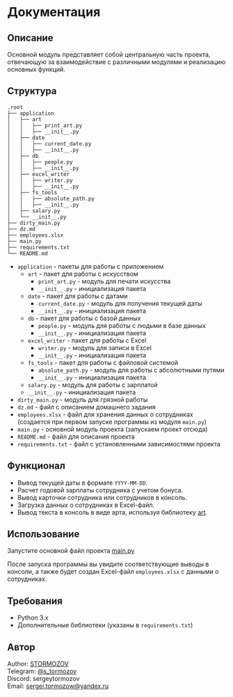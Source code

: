 # Документация

## Описание
Основной модуль представляет собой центральную часть проекта, отвечающую за взаимодействие с различными модулями и реализацию основных функций.

## Структура
```
.root
├── application
│   ├── art
│   │   ├── print_art.py
│   │   ├── __init__.py
│   ├── date
│   │   ├── current_date.py
│   │   ├── __init__.py
│   ├── db
│   │   ├── people.py
│   │   ├── __init__.py
│   ├── excel_writer
│   │   ├── writer.py
│   │   ├── __init__.py
│   ├── fs_tools
│   │   ├── absolute_path.py
│   │   ├── __init__.py
│   ├── salary.py
│   └── __init__.py
├── dirty_main.py
├── dz.md
├── employees.xlsx
├── main.py
├── requirements.txt
└── README.md
```

* `application` - пакеты для работы с приложением
	+ `art` - пакет для работы с искусством
		- `print_art.py` - модуль для печати искусства
		- `__init__.py` - инициализация пакета
	+ `date` - пакет для работы с датами
		- `current_date.py` - модуль для получения текущей даты
		- `__init__.py` - инициализация пакета
	+ `db` - пакет для работы с базой данных
		- `people.py` - модуль для работы с людьми в базе данных
		- `__init__.py` - инициализация пакета
	+ `excel_writer` - пакет для работы с Excel
		- `writer.py` - модуль для записи в Excel
		- `__init__.py` - инициализация пакета
	+ `fs_tools` - пакет для работы с файловой системой
		- `absolute_path.py` - модуль для работы с абсолютными путями
		- `__init__.py` - инициализация пакета
	+ `salary.py` - модуль для работы с зарплатой
	+ `__init__.py` - инициализация пакета
* `dirty_main.py` - модуль для грязной работы
* `dz.md` - файл с описанием домашнего задания
* `employees.xlsx` - файл для хранения данных о сотрудниках (создается при 
  первом запуске программы из модуля `main.py`)
* `main.py` - основной модуль проекта (запускаем проект отсюда)
* `README.md` - файл для описания проекта
* `requirements.txt` - файл с установленными зависимостями проекта


## Функционал
- Вывод текущей даты в формате `YYYY-MM-DD`.
- Расчет годовой зарплаты сотрудника с учетом бонуса.
- Вывод карточки сотрудника или сотрудников в консоль.
- Загрузка данных о сотрудниках в Excel-файл.
- Вывод текста в консоль в виде арта, используя библиотеку [art](https://pypi.org/project/art/).

## Использование
Запустите основной файл проекта [main.py](https://github.com/stormozov/import-modules-package/blob/main/main.py)

После запуска программы вы увидите соответствующие выводы в консоли, а также 
будет создан Excel-файл `employees.xlsx` с данными о сотрудниках.

## Требования
- Python 3.x
- Дополнительные библиотеки (указаны в `requirements.txt`)

## Автор
Author: [STORMOZOV](https://github.com/stormozov)   
Telegram: [@s_tormozov](https://t.me/s_tormozov)    
Discord: sergeytormozov  
Email: sergei.tormozow@yandex.ru